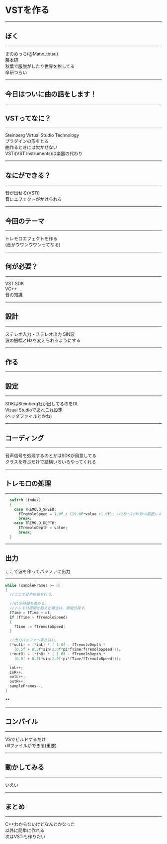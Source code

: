 # VSTを作る

---

## ぼく
- - -
まのめっち(@Mano_tetsu)  
藤本研  
秋葉で服脱がしたり世界を旅してる  
卒研つらい

---

## 今日はついに曲の話をします！

---

## VSTってなに？
- - -
Steinberg Virtual Studio Technology  
プラグインの形をとる  
曲作るときには欠かせない  
VSTi(VST Instruments)は楽器の代わり

---

## なにができる？
- - -
音が出せる(VSTi)  
音にエフェクトがかけられる

---

## 今回のテーマ
- - -
トレモロエフェクトを作る  
(音がウワンウワンってなる)

---

## 何が必要？
- - -
VST SDK  
VC++  
音の知識

---

## 設計
- - -
ステレオ入力・ステレオ出力
SIN波  
波の振幅とHzを変えられるようにする

---

## 作る

---

## 設定
- - -
SDKはSteinberg社が出してるのをDL  
Visual Studioであれこれ設定  
(ヘッダファイルとかね)

---

## コーディング
- - -
音声信号を処理するのとかはSDKが用意してる  
クラスを呼ぶだけで結構いろいろやってくれる

---

## トレモロの処理
- - -
```cpp
  switch (index)
  {
    case TREMOLO_SPEED:
      fTremoloSpeed = 1.0f / (29.0f*value +1.0f); //1秒～1/30秒の範囲にする
      break;
    case TREMOLO_DEPTH:
      fTremoloDepth = value;
      break;
  }
```

---

## 出力
ここで波を作ってバッファに出力
- - -

```cpp
while (sampleFrames >= 0)
{
  //ここで音声処理を行う。

  //dt分時間を進める。
  //トレモロ周期を超えた場合は、周期分戻す。
  fTime = fTime + dt;
  if (fTime > fTremoloSpeed)
  {
    fTime -= fTremoloSpeed;
  }

  //出力バッファへ書き込む。
  (*outL) = (*inL) * ( 1.0f - fTremoloDepth *
    (0.5f + 0.5f*sin(2.0f*pi*fTime/fTremoloSpeed)));
  (*outR) = (*inR) * ( 1.0f - fTremoloDepth *
    (0.5f + 0.5f*sin(2.0f*pi*fTime/fTremoloSpeed)));

  inL++;
  inR++;
  outL++;
  outR++;
  sampleFrames--;
}
```
**

---

## コンパイル
- - -
VSでビルドするだけ  
dllファイルができる(重要)

---

## 動かしてみる
- - -
いえい

---

## まとめ
- - -
C++わからないけどなんとかなった  
以外に簡単に作れる  
次はVSTiも作りたい
